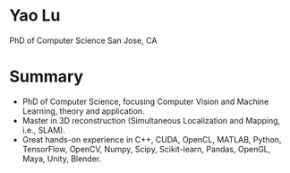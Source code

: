 # Yao Lu 

PhD of Computer Science
San Jose, CA

# Summary
* PhD of Computer Science, focusing Computer Vision and Machine Learning, theory and application.
* Master in 3D reconstruction (Simultaneous Localization and Mapping, i.e., SLAM).
* Great hands-on experience in C++, CUDA, OpenCL, MATLAB, Python, TensorFlow, OpenCV, Numpy, Scipy, Scikit-learn, Pandas, OpenGL, Maya, Unity, Blender.
